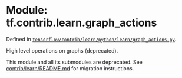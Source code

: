 <div itemscope itemtype="http://developers.google.com/ReferenceObject">
<meta itemprop="name" content="tf.contrib.learn.graph_actions" />
<meta itemprop="path" content="Stable" />
</div>

# Module: tf.contrib.learn.graph_actions



Defined in [`tensorflow/contrib/learn/python/learn/graph_actions.py`](https://www.tensorflow.org/code/tensorflow/contrib/learn/python/learn/graph_actions.py).

High level operations on graphs (deprecated).

This module and all its submodules are deprecated. See
[contrib/learn/README.md](https://www.tensorflow.org/code/tensorflow/contrib/learn/README.md)
for migration instructions.

